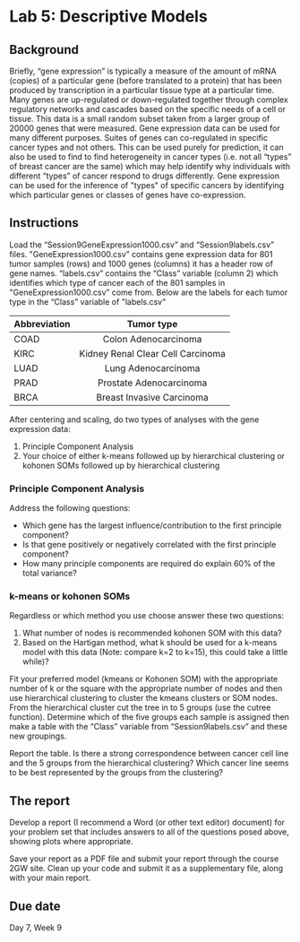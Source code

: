 # Lab 5: Descriptive Models

## Background

Briefly, “gene expression” is typically a measure of the amount of mRNA (copies) of a particular gene (before translated to a protein) that has been produced by transcription in a particular tissue type at a particular time.  Many genes are up-regulated or down-regulated together through complex regulatory networks and cascades based on the specific needs of a cell or tissue.  This data is a small random subset taken from a larger group of 20000 genes that were measured.  Gene expression data can be used for many different purposes.  Suites of genes can co-regulated in specific cancer types and not others. This can be used purely for prediction, it can also be used to find to find heterogeneity in cancer types (i.e. not all “types” of breast cancer are the same) which may help identify why individuals with different “types” of cancer respond to drugs differently. Gene expression can be used for the inference of "types" of specific cancers by identifying which particular genes or classes of genes have co-expression.  

## Instructions

Load the “Session9GeneExpression1000.csv” and “Session9labels.csv” files. "GeneExpression1000.csv” contains gene expression data for 801 tumor samples (rows) and 1000 genes (columns) it has a header row of gene names. “labels.csv” contains the “Class” variable (column 2) which identifies which type of cancer each of the 801 samples in "GeneExpression1000.csv” come from. Below are the labels for each tumor type in the “Class” variable of "labels.csv"

|  Abbreviation | Tumor type |
| :------------ | :--------------: |
| COAD | Colon Adenocarcinoma |
| KIRC | Kidney Renal Clear Cell Carcinoma |
| LUAD | Lung Adenocarcinoma |
| PRAD | Prostate Adenocarcinoma |
| BRCA | Breast Invasive Carcinoma |


After centering and scaling, do two types of analyses with the gene expression data:

1. Principle Component Analysis
2. Your choice of either k-means followed up by hierarchical clustering or kohonen SOMs followed up by hierarchical clustering

### Principle Component Analysis

Address the following questions:

* Which gene has the largest influence/contribution to the first principle component?
* Is that gene positively or negatively correlated with the first principle component?
* How many principle components are required do explain 60% of the total variance?

### k-means  or kohonen SOMs 

Regardless or which method you use choose answer these two questions:

1. What number of nodes is recommended kohonen SOM with this data?
2. Based on the Hartigan method, what k should be used for a k-means model with this data (Note: compare k=2 to k=15), this could take a little while)?

Fit your preferred model (kmeans or Kohonen SOM) with the appropriate number of k or the square with the appropriate number of nodes and then use hierarchical clustering to cluster the kmeans clusters or SOM nodes.  From the hierarchical cluster cut the tree in to 5 groups (use the cutree function). Determine which of the five groups each sample is assigned then make a table with the “Class” variable from “Session9labels.csv” and these new groupings.  

Report the table. Is there a strong correspondence between cancer cell line and the 5 groups from the hierarchical clustering?  Which cancer line seems to be best represented by the groups from the clustering?


## The report

Develop a report (I recommend a Word (or other text editor) document) for your problem set that includes answers to all of the questions posed above, showing plots where appropriate.

Save your report as a PDF file and submit your report through the course 2GW site. Clean up your code and submit it as a supplementary file, along with your main report.

## Due date

Day 7, Week 9

